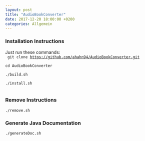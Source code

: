 ```yaml
---
layout: post
title: "AudioBookConverter"
date: 2017-12-20 18:00:00 +0200
categories: Allgemein
---
```


### Installation Instructions
Just run these commands:  
<code>
git clone https://github.com/ahahn94/AudioBookConverter.git  
cd AudioBookConverter  
./build.sh  
./install.sh  
</code>

### Remove Instructions
`./remove.sh`

### Generate Java Documentation
`./generateDoc.sh`
